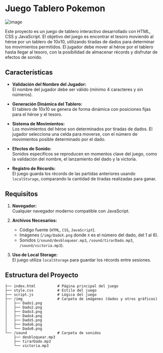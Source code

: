 # Juego Tablero Pokemon
![image](https://github.com/user-attachments/assets/ad474545-3ad3-4f80-a982-5bbf213abf14)

Este proyecto es un juego de tablero interactivo desarrollado con HTML, CSS y JavaScript. El objetivo del juego es encontrar el tesoro moviendo al héroe por un tablero de 10x10, utilizando tiradas de dados para determinar los movimientos permitidos. El jugador debe mover al héroe por el tablero hasta llegar al tesoro, con la posibilidad de almacenar récords y disfrutar de efectos de sonido.

## Características

- **Validación del Nombre del Jugador:**  
  El nombre del jugador debe ser válido (mínimo 4 caracteres y sin números).
  
- **Generación Dinámica del Tablero:**  
  El tablero de 10x10 se genera de forma dinámica con posiciones fijas para el héroe y el tesoro.
  
- **Sistema de Movimientos:**  
  Los movimientos del héroe son determinados por tiradas de dados. El jugador selecciona una celda para moverse, con el número de movimientos posible determinado por el dado.
  
- **Efectos de Sonido:**  
  Sonidos específicos se reproducen en momentos clave del juego, como la validación del nombre, el lanzamiento del dado y la victoria.
  
- **Registro de Récords:**  
  El juego guarda los récords de las partidas anteriores usando `localStorage`, comparando la cantidad de tiradas realizadas para ganar.

## Requisitos

1. **Navegador:**  
   Cualquier navegador moderno compatible con JavaScript.
   
2. **Archivos Necesarios:**
   - Código fuente (`HTML`, `CSS`, `JavaScript`).
   - Imágenes (`/img/DadoX.png` donde `X` es el número del dado, del 1 al 6).
   - Sonidos (`/sound/desbloquear.mp3`, `/sound/tirarDado.mp3`, `/sound/victoria.mp3`).
   
3. **Uso de Local Storage:**  
   El juego utiliza `localStorage` para guardar los récords entre sesiones.

## Estructura del Proyecto

```plaintext
├── index.html          # Página principal del juego
├── style.css           # Estilo del juego
├── script.js           # Lógica del juego
├── /img                # Carpeta de imágenes (dados y otros gráficos)
│   ├── Dado1.png
│   ├── Dado2.png
│   ├── Dado3.png
│   ├── Dado4.png
│   ├── Dado5.png
│   ├── Dado6.png
│   └── Dado0.png
└── /sound              # Carpeta de sonidos
    ├── desbloquear.mp3
    ├── tirarDado.mp3
    └── victoria.mp3
